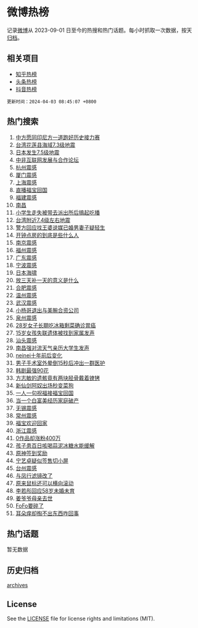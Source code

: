 # 微博热榜

记录[微博](https://www.weibo.com)从 2023-09-01 日至今的热搜和热门话题。每小时抓取一次数据，按天[归档](archives)。

## 相关项目

- [知乎热榜](https://github.com/hotarchive/zhihu)
- [头条热榜](https://github.com/hotarchive/toutiao)
- [抖音热榜](https://github.com/hotarchive/douyin)


`更新时间：2024-04-03 08:45:07 +0800`

## 热门搜索

1. [中方愿同印尼方一道跑好历史接力赛](https://m.weibo.cn/search?containerid=100103type%3D1%26t%3D10%26q%3D%23%E4%B8%AD%E6%96%B9%E6%84%BF%E5%90%8C%E5%8D%B0%E5%B0%BC%E6%96%B9%E4%B8%80%E9%81%93%E8%B7%91%E5%A5%BD%E5%8E%86%E5%8F%B2%E6%8E%A5%E5%8A%9B%E8%B5%9B%23&stream_entry_id=51&isnewpage=1&extparam=seat%3D1%26dgr%3D0%26cate%3D10103%26pos%3D0%26q%3D%2523%25E4%25B8%25AD%25E6%2596%25B9%25E6%2584%25BF%25E5%2590%258C%25E5%258D%25B0%25E5%25B0%25BC%25E6%2596%25B9%25E4%25B8%2580%25E9%2581%2593%25E8%25B7%2591%25E5%25A5%25BD%25E5%258E%2586%25E5%258F%25B2%25E6%258E%25A5%25E5%258A%259B%25E8%25B5%259B%2523%26stream_entry_id%3D51%26filter_type%3Drealtimehot%26c_type%3D51%26display_time%3D1712105106%26pre_seqid%3D17121051061329735741)
1. [台湾花莲县海域7.3级地震](https://m.weibo.cn/search?containerid=100103type%3D1%26t%3D10%26q%3D%E5%8F%B0%E6%B9%BE%E8%8A%B1%E8%8E%B2%E5%8E%BF%E6%B5%B7%E5%9F%9F7.3%E7%BA%A7%E5%9C%B0%E9%9C%87&stream_entry_id=31&isnewpage=1&extparam=seat%3D1%26flag%3D4%26stream_entry_id%3D31%26lcate%3D5001%26cate%3D5001%26band_rank%3D1%26filter_type%3Drealtimehot%26pos%3D0%26q%3D%25E5%258F%25B0%25E6%25B9%25BE%25E8%258A%25B1%25E8%258E%25B2%25E5%258E%25BF%25E6%25B5%25B7%25E5%259F%259F7.3%25E7%25BA%25A7%25E5%259C%25B0%25E9%259C%2587%26dgr%3D0%26c_type%3D31%26realpos%3D1%26display_time%3D1712105106%26pre_seqid%3D17121051061329735741)
1. [日本发生7.5级地震](https://m.weibo.cn/search?containerid=100103type%3D1%26t%3D10%26q%3D%23%E6%97%A5%E6%9C%AC%E5%8F%91%E7%94%9F7.5%E7%BA%A7%E5%9C%B0%E9%9C%87%23&stream_entry_id=31&isnewpage=1&extparam=seat%3D1%26flag%3D4%26stream_entry_id%3D31%26lcate%3D5001%26cate%3D5001%26band_rank%3D2%26filter_type%3Drealtimehot%26pos%3D1%26q%3D%2523%25E6%2597%25A5%25E6%259C%25AC%25E5%258F%2591%25E7%2594%259F7.5%25E7%25BA%25A7%25E5%259C%25B0%25E9%259C%2587%2523%26dgr%3D0%26c_type%3D31%26realpos%3D2%26display_time%3D1712105106%26pre_seqid%3D17121051061329735741)
1. [中非互联网发展与合作论坛](https://m.weibo.cn/search?containerid=100103type%3D1%26t%3D10%26q%3D%23%E4%B8%AD%E9%9D%9E%E4%BA%92%E8%81%94%E7%BD%91%E5%8F%91%E5%B1%95%E4%B8%8E%E5%90%88%E4%BD%9C%E8%AE%BA%E5%9D%9B%23&stream_entry_id=31&isnewpage=1&extparam=seat%3D1%26flag%3D0%26stream_entry_id%3D31%26lcate%3D5001%26cate%3D5001%26band_rank%3D3%26filter_type%3Drealtimehot%26pos%3D2%26q%3D%2523%25E4%25B8%25AD%25E9%259D%259E%25E4%25BA%2592%25E8%2581%2594%25E7%25BD%2591%25E5%258F%2591%25E5%25B1%2595%25E4%25B8%258E%25E5%2590%2588%25E4%25BD%259C%25E8%25AE%25BA%25E5%259D%259B%2523%26dgr%3D0%26c_type%3D31%26realpos%3D3%26display_time%3D1712105106%26pre_seqid%3D17121051061329735741)
1. [杭州震感](https://m.weibo.cn/search?containerid=100103type%3D1%26t%3D10%26q%3D%23%E6%9D%AD%E5%B7%9E%E9%9C%87%E6%84%9F%23&stream_entry_id=31&isnewpage=1&extparam=seat%3D1%26flag%3D4%26stream_entry_id%3D31%26lcate%3D5001%26cate%3D5001%26band_rank%3D4%26filter_type%3Drealtimehot%26pos%3D3%26q%3D%2523%25E6%259D%25AD%25E5%25B7%259E%25E9%259C%2587%25E6%2584%259F%2523%26dgr%3D0%26c_type%3D31%26realpos%3D4%26display_time%3D1712105106%26pre_seqid%3D17121051061329735741)
1. [厦门震感](https://m.weibo.cn/search?containerid=100103type%3D1%26t%3D10%26q%3D%23%E5%8E%A6%E9%97%A8%E9%9C%87%E6%84%9F%23&stream_entry_id=31&isnewpage=1&extparam=seat%3D1%26flag%3D1%26stream_entry_id%3D31%26lcate%3D5001%26cate%3D5001%26band_rank%3D5%26filter_type%3Drealtimehot%26pos%3D4%26q%3D%2523%25E5%258E%25A6%25E9%2597%25A8%25E9%259C%2587%25E6%2584%259F%2523%26dgr%3D0%26c_type%3D31%26realpos%3D5%26display_time%3D1712105106%26pre_seqid%3D17121051061329735741)
1. [上海震感](https://m.weibo.cn/search?containerid=100103type%3D1%26t%3D10%26q%3D%E4%B8%8A%E6%B5%B7%E9%9C%87%E6%84%9F&stream_entry_id=31&isnewpage=1&extparam=seat%3D1%26flag%3D1%26stream_entry_id%3D31%26lcate%3D5001%26cate%3D5001%26band_rank%3D6%26filter_type%3Drealtimehot%26pos%3D5%26q%3D%25E4%25B8%258A%25E6%25B5%25B7%25E9%259C%2587%25E6%2584%259F%26dgr%3D0%26c_type%3D31%26realpos%3D6%26display_time%3D1712105106%26pre_seqid%3D17121051061329735741)
1. [直播福宝回国](https://m.weibo.cn/search?containerid=100103type%3D1%26t%3D10%26q%3D%23%E7%9B%B4%E6%92%AD%E7%A6%8F%E5%AE%9D%E5%9B%9E%E5%9B%BD%23&stream_entry_id=31&isnewpage=1&extparam=seat%3D1%26flag%3D1%26stream_entry_id%3D31%26lcate%3D5001%26cate%3D5001%26band_rank%3D7%26filter_type%3Drealtimehot%26pos%3D6%26q%3D%2523%25E7%259B%25B4%25E6%2592%25AD%25E7%25A6%258F%25E5%25AE%259D%25E5%259B%259E%25E5%259B%25BD%2523%26dgr%3D0%26c_type%3D31%26realpos%3D7%26display_time%3D1712105106%26pre_seqid%3D17121051061329735741)
1. [福建震感](https://m.weibo.cn/search?containerid=100103type%3D1%26t%3D10%26q%3D%23%E7%A6%8F%E5%BB%BA%E9%9C%87%E6%84%9F%23&stream_entry_id=31&isnewpage=1&extparam=seat%3D1%26flag%3D1%26stream_entry_id%3D31%26lcate%3D5001%26cate%3D5001%26band_rank%3D8%26filter_type%3Drealtimehot%26pos%3D7%26q%3D%2523%25E7%25A6%258F%25E5%25BB%25BA%25E9%259C%2587%25E6%2584%259F%2523%26dgr%3D0%26c_type%3D31%26realpos%3D8%26display_time%3D1712105106%26pre_seqid%3D17121051061329735741)
1. [南昌](https://m.weibo.cn/search?containerid=100103type%3D1%26t%3D10%26q%3D%E5%8D%97%E6%98%8C&stream_entry_id=31&isnewpage=1&extparam=seat%3D1%26flag%3D1%26stream_entry_id%3D31%26lcate%3D5001%26cate%3D5001%26band_rank%3D9%26filter_type%3Drealtimehot%26pos%3D8%26q%3D%25E5%258D%2597%25E6%2598%258C%26dgr%3D0%26c_type%3D31%26realpos%3D9%26display_time%3D1712105106%26pre_seqid%3D17121051061329735741)
1. [小学生走失被带去派出所后搞起吃播](https://m.weibo.cn/search?containerid=100103type%3D1%26t%3D10%26q%3D%23%E5%B0%8F%E5%AD%A6%E7%94%9F%E8%B5%B0%E5%A4%B1%E8%A2%AB%E5%B8%A6%E5%8E%BB%E6%B4%BE%E5%87%BA%E6%89%80%E5%90%8E%E6%90%9E%E8%B5%B7%E5%90%83%E6%92%AD%23&stream_entry_id=31&isnewpage=1&extparam=seat%3D1%26flag%3D32768%26stream_entry_id%3D31%26lcate%3D5001%26cate%3D5001%26band_rank%3D10%26filter_type%3Drealtimehot%26pos%3D9%26q%3D%2523%25E5%25B0%258F%25E5%25AD%25A6%25E7%2594%259F%25E8%25B5%25B0%25E5%25A4%25B1%25E8%25A2%25AB%25E5%25B8%25A6%25E5%258E%25BB%25E6%25B4%25BE%25E5%2587%25BA%25E6%2589%2580%25E5%2590%258E%25E6%2590%259E%25E8%25B5%25B7%25E5%2590%2583%25E6%2592%25AD%2523%26dgr%3D0%26c_type%3D31%26realpos%3D10%26display_time%3D1712105106%26pre_seqid%3D17121051061329735741)
1. [台湾附近7.4级左右地震](https://m.weibo.cn/search?containerid=100103type%3D1%26t%3D10%26q%3D%23%E5%8F%B0%E6%B9%BE%E9%99%84%E8%BF%917.4%E7%BA%A7%E5%B7%A6%E5%8F%B3%E5%9C%B0%E9%9C%87%23&stream_entry_id=31&isnewpage=1&extparam=seat%3D1%26flag%3D1%26stream_entry_id%3D31%26lcate%3D5001%26cate%3D5001%26band_rank%3D11%26filter_type%3Drealtimehot%26pos%3D10%26q%3D%2523%25E5%258F%25B0%25E6%25B9%25BE%25E9%2599%2584%25E8%25BF%25917.4%25E7%25BA%25A7%25E5%25B7%25A6%25E5%258F%25B3%25E5%259C%25B0%25E9%259C%2587%2523%26dgr%3D0%26c_type%3D31%26realpos%3D11%26display_time%3D1712105106%26pre_seqid%3D17121051061329735741)
1. [警方回应找王婆说媒已婚男妻子疑轻生](https://m.weibo.cn/search?containerid=100103type%3D1%26t%3D10%26q%3D%23%E8%AD%A6%E6%96%B9%E5%9B%9E%E5%BA%94%E6%89%BE%E7%8E%8B%E5%A9%86%E8%AF%B4%E5%AA%92%E5%B7%B2%E5%A9%9A%E7%94%B7%E5%A6%BB%E5%AD%90%E7%96%91%E8%BD%BB%E7%94%9F%23&stream_entry_id=31&isnewpage=1&extparam=seat%3D1%26flag%3D2%26stream_entry_id%3D31%26lcate%3D5001%26cate%3D5001%26band_rank%3D12%26filter_type%3Drealtimehot%26pos%3D11%26q%3D%2523%25E8%25AD%25A6%25E6%2596%25B9%25E5%259B%259E%25E5%25BA%2594%25E6%2589%25BE%25E7%258E%258B%25E5%25A9%2586%25E8%25AF%25B4%25E5%25AA%2592%25E5%25B7%25B2%25E5%25A9%259A%25E7%2594%25B7%25E5%25A6%25BB%25E5%25AD%2590%25E7%2596%2591%25E8%25BD%25BB%25E7%2594%259F%2523%26dgr%3D0%26c_type%3D31%26realpos%3D12%26display_time%3D1712105106%26pre_seqid%3D17121051061329735741)
1. [开钟点房的到底是些什么人](https://m.weibo.cn/search?containerid=100103type%3D1%26t%3D10%26q%3D%23%E5%BC%80%E9%92%9F%E7%82%B9%E6%88%BF%E7%9A%84%E5%88%B0%E5%BA%95%E6%98%AF%E4%BA%9B%E4%BB%80%E4%B9%88%E4%BA%BA%23&stream_entry_id=31&isnewpage=1&extparam=seat%3D1%26flag%3D2%26stream_entry_id%3D31%26lcate%3D5001%26cate%3D5001%26band_rank%3D13%26filter_type%3Drealtimehot%26pos%3D12%26q%3D%2523%25E5%25BC%2580%25E9%2592%259F%25E7%2582%25B9%25E6%2588%25BF%25E7%259A%2584%25E5%2588%25B0%25E5%25BA%2595%25E6%2598%25AF%25E4%25BA%259B%25E4%25BB%2580%25E4%25B9%2588%25E4%25BA%25BA%2523%26dgr%3D0%26c_type%3D31%26realpos%3D13%26display_time%3D1712105106%26pre_seqid%3D17121051061329735741)
1. [南京震感](https://m.weibo.cn/search?containerid=100103type%3D1%26t%3D10%26q%3D%E5%8D%97%E4%BA%AC%E9%9C%87%E6%84%9F&stream_entry_id=31&isnewpage=1&extparam=seat%3D1%26flag%3D1%26stream_entry_id%3D31%26lcate%3D5001%26cate%3D5001%26band_rank%3D14%26filter_type%3Drealtimehot%26pos%3D13%26q%3D%25E5%258D%2597%25E4%25BA%25AC%25E9%259C%2587%25E6%2584%259F%26dgr%3D0%26c_type%3D31%26realpos%3D14%26display_time%3D1712105106%26pre_seqid%3D17121051061329735741)
1. [福州震感](https://m.weibo.cn/search?containerid=100103type%3D1%26t%3D10%26q%3D%23%E7%A6%8F%E5%B7%9E%E9%9C%87%E6%84%9F%23&stream_entry_id=31&isnewpage=1&extparam=seat%3D1%26flag%3D1%26stream_entry_id%3D31%26lcate%3D5001%26cate%3D5001%26band_rank%3D15%26filter_type%3Drealtimehot%26pos%3D14%26q%3D%2523%25E7%25A6%258F%25E5%25B7%259E%25E9%259C%2587%25E6%2584%259F%2523%26dgr%3D0%26c_type%3D31%26realpos%3D15%26display_time%3D1712105106%26pre_seqid%3D17121051061329735741)
1. [广东震感](https://m.weibo.cn/search?containerid=100103type%3D1%26t%3D10%26q%3D%E5%B9%BF%E4%B8%9C%E9%9C%87%E6%84%9F&stream_entry_id=31&isnewpage=1&extparam=seat%3D1%26flag%3D1%26stream_entry_id%3D31%26lcate%3D5001%26cate%3D5001%26band_rank%3D16%26filter_type%3Drealtimehot%26pos%3D15%26q%3D%25E5%25B9%25BF%25E4%25B8%259C%25E9%259C%2587%25E6%2584%259F%26dgr%3D0%26c_type%3D31%26realpos%3D16%26display_time%3D1712105106%26pre_seqid%3D17121051061329735741)
1. [宁波震感](https://m.weibo.cn/search?containerid=100103type%3D1%26t%3D10%26q%3D%E5%AE%81%E6%B3%A2%E9%9C%87%E6%84%9F&stream_entry_id=31&isnewpage=1&extparam=seat%3D1%26flag%3D1%26stream_entry_id%3D31%26lcate%3D5001%26cate%3D5001%26band_rank%3D17%26filter_type%3Drealtimehot%26pos%3D16%26q%3D%25E5%25AE%2581%25E6%25B3%25A2%25E9%259C%2587%25E6%2584%259F%26dgr%3D0%26c_type%3D31%26realpos%3D17%26display_time%3D1712105106%26pre_seqid%3D17121051061329735741)
1. [日本海啸](https://m.weibo.cn/search?containerid=100103type%3D1%26t%3D10%26q%3D%E6%97%A5%E6%9C%AC%E6%B5%B7%E5%95%B8&stream_entry_id=31&isnewpage=1&extparam=seat%3D1%26flag%3D1%26stream_entry_id%3D31%26lcate%3D5001%26cate%3D5001%26band_rank%3D18%26filter_type%3Drealtimehot%26pos%3D17%26q%3D%25E6%2597%25A5%25E6%259C%25AC%25E6%25B5%25B7%25E5%2595%25B8%26dgr%3D0%26c_type%3D31%26realpos%3D18%26display_time%3D1712105106%26pre_seqid%3D17121051061329735741)
1. [放三天补一天的意义是什么](https://m.weibo.cn/search?containerid=100103type%3D1%26t%3D10%26q%3D%23%E6%94%BE%E4%B8%89%E5%A4%A9%E8%A1%A5%E4%B8%80%E5%A4%A9%E7%9A%84%E6%84%8F%E4%B9%89%E6%98%AF%E4%BB%80%E4%B9%88%23&stream_entry_id=31&isnewpage=1&extparam=seat%3D1%26flag%3D2%26stream_entry_id%3D31%26lcate%3D5001%26cate%3D5001%26band_rank%3D19%26filter_type%3Drealtimehot%26pos%3D18%26q%3D%2523%25E6%2594%25BE%25E4%25B8%2589%25E5%25A4%25A9%25E8%25A1%25A5%25E4%25B8%2580%25E5%25A4%25A9%25E7%259A%2584%25E6%2584%258F%25E4%25B9%2589%25E6%2598%25AF%25E4%25BB%2580%25E4%25B9%2588%2523%26dgr%3D0%26c_type%3D31%26realpos%3D19%26display_time%3D1712105106%26pre_seqid%3D17121051061329735741)
1. [合肥震感](https://m.weibo.cn/search?containerid=100103type%3D1%26t%3D10%26q%3D%E5%90%88%E8%82%A5%E9%9C%87%E6%84%9F&stream_entry_id=31&isnewpage=1&extparam=seat%3D1%26flag%3D1%26stream_entry_id%3D31%26lcate%3D5001%26cate%3D5001%26band_rank%3D20%26filter_type%3Drealtimehot%26pos%3D19%26q%3D%25E5%2590%2588%25E8%2582%25A5%25E9%259C%2587%25E6%2584%259F%26dgr%3D0%26c_type%3D31%26realpos%3D20%26display_time%3D1712105106%26pre_seqid%3D17121051061329735741)
1. [温州震感](https://m.weibo.cn/search?containerid=100103type%3D1%26t%3D10%26q%3D%E6%B8%A9%E5%B7%9E%E9%9C%87%E6%84%9F&stream_entry_id=31&isnewpage=1&extparam=seat%3D1%26flag%3D1%26stream_entry_id%3D31%26lcate%3D5001%26cate%3D5001%26band_rank%3D21%26filter_type%3Drealtimehot%26pos%3D20%26q%3D%25E6%25B8%25A9%25E5%25B7%259E%25E9%259C%2587%25E6%2584%259F%26dgr%3D0%26c_type%3D31%26realpos%3D21%26display_time%3D1712105106%26pre_seqid%3D17121051061329735741)
1. [武汉震感](https://m.weibo.cn/search?containerid=100103type%3D1%26t%3D10%26q%3D%E6%AD%A6%E6%B1%89%E9%9C%87%E6%84%9F&stream_entry_id=31&isnewpage=1&extparam=seat%3D1%26flag%3D1%26stream_entry_id%3D31%26lcate%3D5001%26cate%3D5001%26band_rank%3D22%26filter_type%3Drealtimehot%26pos%3D21%26q%3D%25E6%25AD%25A6%25E6%25B1%2589%25E9%259C%2587%25E6%2584%259F%26dgr%3D0%26c_type%3D31%26realpos%3D22%26display_time%3D1712105106%26pre_seqid%3D17121051061329735741)
1. [小杨哥退出与美腕合资公司](https://m.weibo.cn/search?containerid=100103type%3D1%26t%3D10%26q%3D%23%E5%B0%8F%E6%9D%A8%E5%93%A5%E9%80%80%E5%87%BA%E4%B8%8E%E7%BE%8E%E8%85%95%E5%90%88%E8%B5%84%E5%85%AC%E5%8F%B8%23&stream_entry_id=31&isnewpage=1&extparam=seat%3D1%26flag%3D2%26stream_entry_id%3D31%26lcate%3D5001%26cate%3D5001%26band_rank%3D23%26filter_type%3Drealtimehot%26pos%3D22%26q%3D%2523%25E5%25B0%258F%25E6%259D%25A8%25E5%2593%25A5%25E9%2580%2580%25E5%2587%25BA%25E4%25B8%258E%25E7%25BE%258E%25E8%2585%2595%25E5%2590%2588%25E8%25B5%2584%25E5%2585%25AC%25E5%258F%25B8%2523%26dgr%3D0%26c_type%3D31%26realpos%3D23%26display_time%3D1712105106%26pre_seqid%3D17121051061329735741)
1. [泉州震感](https://m.weibo.cn/search?containerid=100103type%3D1%26t%3D10%26q%3D%E6%B3%89%E5%B7%9E%E9%9C%87%E6%84%9F&stream_entry_id=31&isnewpage=1&extparam=seat%3D1%26flag%3D1%26stream_entry_id%3D31%26lcate%3D5001%26cate%3D5001%26band_rank%3D24%26filter_type%3Drealtimehot%26pos%3D23%26q%3D%25E6%25B3%2589%25E5%25B7%259E%25E9%259C%2587%25E6%2584%259F%26dgr%3D0%26c_type%3D31%26realpos%3D24%26display_time%3D1712105106%26pre_seqid%3D17121051061329735741)
1. [28岁女子长期吃冰箱剩菜确诊胃癌](https://m.weibo.cn/search?containerid=100103type%3D1%26t%3D10%26q%3D%2328%E5%B2%81%E5%A5%B3%E5%AD%90%E9%95%BF%E6%9C%9F%E5%90%83%E5%86%B0%E7%AE%B1%E5%89%A9%E8%8F%9C%E7%A1%AE%E8%AF%8A%E8%83%83%E7%99%8C%23&stream_entry_id=31&isnewpage=1&extparam=seat%3D1%26flag%3D0%26stream_entry_id%3D31%26lcate%3D5001%26cate%3D5001%26band_rank%3D25%26filter_type%3Drealtimehot%26pos%3D24%26q%3D%252328%25E5%25B2%2581%25E5%25A5%25B3%25E5%25AD%2590%25E9%2595%25BF%25E6%259C%259F%25E5%2590%2583%25E5%2586%25B0%25E7%25AE%25B1%25E5%2589%25A9%25E8%258F%259C%25E7%25A1%25AE%25E8%25AF%258A%25E8%2583%2583%25E7%2599%258C%2523%26dgr%3D0%26c_type%3D31%26realpos%3D25%26display_time%3D1712105106%26pre_seqid%3D17121051061329735741)
1. [15岁女孩失联遗体被找到家属发声](https://m.weibo.cn/search?containerid=100103type%3D1%26t%3D10%26q%3D%2315%E5%B2%81%E5%A5%B3%E5%AD%A9%E5%A4%B1%E8%81%94%E9%81%97%E4%BD%93%E8%A2%AB%E6%89%BE%E5%88%B0%E5%AE%B6%E5%B1%9E%E5%8F%91%E5%A3%B0%23&stream_entry_id=31&isnewpage=1&extparam=seat%3D1%26flag%3D0%26stream_entry_id%3D31%26lcate%3D5001%26cate%3D5001%26band_rank%3D26%26filter_type%3Drealtimehot%26pos%3D25%26q%3D%252315%25E5%25B2%2581%25E5%25A5%25B3%25E5%25AD%25A9%25E5%25A4%25B1%25E8%2581%2594%25E9%2581%2597%25E4%25BD%2593%25E8%25A2%25AB%25E6%2589%25BE%25E5%2588%25B0%25E5%25AE%25B6%25E5%25B1%259E%25E5%258F%2591%25E5%25A3%25B0%2523%26dgr%3D0%26c_type%3D31%26realpos%3D26%26display_time%3D1712105106%26pre_seqid%3D17121051061329735741)
1. [汕头震感](https://m.weibo.cn/search?containerid=100103type%3D1%26t%3D10%26q%3D%23%E6%B1%95%E5%A4%B4%E9%9C%87%E6%84%9F%23&stream_entry_id=31&isnewpage=1&extparam=seat%3D1%26flag%3D1%26stream_entry_id%3D31%26lcate%3D5001%26cate%3D5001%26band_rank%3D27%26filter_type%3Drealtimehot%26pos%3D26%26q%3D%2523%25E6%25B1%2595%25E5%25A4%25B4%25E9%259C%2587%25E6%2584%259F%2523%26dgr%3D0%26c_type%3D31%26realpos%3D27%26display_time%3D1712105106%26pre_seqid%3D17121051061329735741)
1. [南昌强对流天气亲历大学生发声](https://m.weibo.cn/search?containerid=100103type%3D1%26t%3D10%26q%3D%23%E5%8D%97%E6%98%8C%E5%BC%BA%E5%AF%B9%E6%B5%81%E5%A4%A9%E6%B0%94%E4%BA%B2%E5%8E%86%E5%A4%A7%E5%AD%A6%E7%94%9F%E5%8F%91%E5%A3%B0%23&stream_entry_id=31&isnewpage=1&extparam=seat%3D1%26flag%3D1%26stream_entry_id%3D31%26lcate%3D5001%26cate%3D5001%26band_rank%3D28%26filter_type%3Drealtimehot%26pos%3D27%26q%3D%2523%25E5%258D%2597%25E6%2598%258C%25E5%25BC%25BA%25E5%25AF%25B9%25E6%25B5%2581%25E5%25A4%25A9%25E6%25B0%2594%25E4%25BA%25B2%25E5%258E%2586%25E5%25A4%25A7%25E5%25AD%25A6%25E7%2594%259F%25E5%258F%2591%25E5%25A3%25B0%2523%26dgr%3D0%26c_type%3D31%26realpos%3D28%26display_time%3D1712105106%26pre_seqid%3D17121051061329735741)
1. [neinei十年前后变化](https://m.weibo.cn/search?containerid=100103type%3D1%26t%3D10%26q%3D%23neinei%E5%8D%81%E5%B9%B4%E5%89%8D%E5%90%8E%E5%8F%98%E5%8C%96%23&stream_entry_id=31&isnewpage=1&extparam=seat%3D1%26flag%3D0%26stream_entry_id%3D31%26lcate%3D5001%26cate%3D5001%26band_rank%3D29%26filter_type%3Drealtimehot%26pos%3D28%26q%3D%2523neinei%25E5%258D%2581%25E5%25B9%25B4%25E5%2589%258D%25E5%2590%258E%25E5%258F%2598%25E5%258C%2596%2523%26dgr%3D0%26c_type%3D31%26realpos%3D29%26display_time%3D1712105106%26pre_seqid%3D17121051061329735741)
1. [男子手术室外晕倒15秒后冲出一群医护](https://m.weibo.cn/search?containerid=100103type%3D1%26t%3D10%26q%3D%23%E7%94%B7%E5%AD%90%E6%89%8B%E6%9C%AF%E5%AE%A4%E5%A4%96%E6%99%95%E5%80%9215%E7%A7%92%E5%90%8E%E5%86%B2%E5%87%BA%E4%B8%80%E7%BE%A4%E5%8C%BB%E6%8A%A4%23&stream_entry_id=31&isnewpage=1&extparam=seat%3D1%26flag%3D32768%26stream_entry_id%3D31%26lcate%3D5001%26cate%3D5001%26band_rank%3D30%26filter_type%3Drealtimehot%26pos%3D29%26q%3D%2523%25E7%2594%25B7%25E5%25AD%2590%25E6%2589%258B%25E6%259C%25AF%25E5%25AE%25A4%25E5%25A4%2596%25E6%2599%2595%25E5%2580%259215%25E7%25A7%2592%25E5%2590%258E%25E5%2586%25B2%25E5%2587%25BA%25E4%25B8%2580%25E7%25BE%25A4%25E5%258C%25BB%25E6%258A%25A4%2523%26dgr%3D0%26c_type%3D31%26realpos%3D30%26display_time%3D1712105106%26pre_seqid%3D17121051061329735741)
1. [韩剧最强90花](https://m.weibo.cn/search?containerid=100103type%3D1%26t%3D10%26q%3D%23%E9%9F%A9%E5%89%A7%E6%9C%80%E5%BC%BA90%E8%8A%B1%23&stream_entry_id=31&isnewpage=1&extparam=seat%3D1%26flag%3D0%26stream_entry_id%3D31%26lcate%3D5001%26cate%3D5001%26band_rank%3D31%26filter_type%3Drealtimehot%26pos%3D30%26q%3D%2523%25E9%259F%25A9%25E5%2589%25A7%25E6%259C%2580%25E5%25BC%25BA90%25E8%258A%25B1%2523%26dgr%3D0%26c_type%3D31%26realpos%3D31%26display_time%3D1712105106%26pre_seqid%3D17121051061329735741)
1. [方志敏的遗骸竟有两块胫骨戴着镣铐](https://m.weibo.cn/search?containerid=100103type%3D1%26t%3D10%26q%3D%23%E6%96%B9%E5%BF%97%E6%95%8F%E7%9A%84%E9%81%97%E9%AA%B8%E7%AB%9F%E6%9C%89%E4%B8%A4%E5%9D%97%E8%83%AB%E9%AA%A8%E6%88%B4%E7%9D%80%E9%95%A3%E9%93%90%23&stream_entry_id=31&isnewpage=1&extparam=seat%3D1%26flag%3D0%26stream_entry_id%3D31%26lcate%3D5001%26cate%3D5001%26band_rank%3D32%26filter_type%3Drealtimehot%26pos%3D31%26q%3D%2523%25E6%2596%25B9%25E5%25BF%2597%25E6%2595%258F%25E7%259A%2584%25E9%2581%2597%25E9%25AA%25B8%25E7%25AB%259F%25E6%259C%2589%25E4%25B8%25A4%25E5%259D%2597%25E8%2583%25AB%25E9%25AA%25A8%25E6%2588%25B4%25E7%259D%2580%25E9%2595%25A3%25E9%2593%2590%2523%26dgr%3D0%26c_type%3D31%26realpos%3D32%26display_time%3D1712105106%26pre_seqid%3D17121051061329735741)
1. [新仙剑阿奴出场秒变菜狗](https://m.weibo.cn/search?containerid=100103type%3D1%26t%3D10%26q%3D%E6%96%B0%E4%BB%99%E5%89%91%E9%98%BF%E5%A5%B4%E5%87%BA%E5%9C%BA%E7%A7%92%E5%8F%98%E8%8F%9C%E7%8B%97&stream_entry_id=31&isnewpage=1&extparam=seat%3D1%26flag%3D0%26stream_entry_id%3D31%26lcate%3D5001%26cate%3D5001%26band_rank%3D33%26filter_type%3Drealtimehot%26pos%3D32%26q%3D%25E6%2596%25B0%25E4%25BB%2599%25E5%2589%2591%25E9%2598%25BF%25E5%25A5%25B4%25E5%2587%25BA%25E5%259C%25BA%25E7%25A7%2592%25E5%258F%2598%25E8%258F%259C%25E7%258B%2597%26dgr%3D0%26c_type%3D31%26realpos%3D33%26display_time%3D1712105106%26pre_seqid%3D17121051061329735741)
1. [一人一句祝福接福宝回国](https://m.weibo.cn/search?containerid=100103type%3D1%26t%3D10%26q%3D%23%E4%B8%80%E4%BA%BA%E4%B8%80%E5%8F%A5%E7%A5%9D%E7%A6%8F%E6%8E%A5%E7%A6%8F%E5%AE%9D%E5%9B%9E%E5%9B%BD%23&stream_entry_id=31&isnewpage=1&extparam=seat%3D1%26flag%3D1%26stream_entry_id%3D31%26lcate%3D5001%26cate%3D5001%26band_rank%3D34%26filter_type%3Drealtimehot%26pos%3D33%26q%3D%2523%25E4%25B8%2580%25E4%25BA%25BA%25E4%25B8%2580%25E5%258F%25A5%25E7%25A5%259D%25E7%25A6%258F%25E6%258E%25A5%25E7%25A6%258F%25E5%25AE%259D%25E5%259B%259E%25E5%259B%25BD%2523%26dgr%3D0%26c_type%3D31%26realpos%3D34%26display_time%3D1712105106%26pre_seqid%3D17121051061329735741)
1. [当一个白富美经历家庭破产](https://m.weibo.cn/search?containerid=100103type%3D1%26t%3D10%26q%3D%23%E5%BD%93%E4%B8%80%E4%B8%AA%E7%99%BD%E5%AF%8C%E7%BE%8E%E7%BB%8F%E5%8E%86%E5%AE%B6%E5%BA%AD%E7%A0%B4%E4%BA%A7%23&stream_entry_id=31&isnewpage=1&extparam=seat%3D1%26flag%3D0%26stream_entry_id%3D31%26lcate%3D5001%26cate%3D5001%26band_rank%3D35%26filter_type%3Drealtimehot%26pos%3D34%26q%3D%2523%25E5%25BD%2593%25E4%25B8%2580%25E4%25B8%25AA%25E7%2599%25BD%25E5%25AF%258C%25E7%25BE%258E%25E7%25BB%258F%25E5%258E%2586%25E5%25AE%25B6%25E5%25BA%25AD%25E7%25A0%25B4%25E4%25BA%25A7%2523%26dgr%3D0%26c_type%3D31%26realpos%3D35%26display_time%3D1712105106%26pre_seqid%3D17121051061329735741)
1. [无锡震感](https://m.weibo.cn/search?containerid=100103type%3D1%26t%3D10%26q%3D%E6%97%A0%E9%94%A1%E9%9C%87%E6%84%9F&stream_entry_id=31&isnewpage=1&extparam=seat%3D1%26flag%3D1%26stream_entry_id%3D31%26lcate%3D5001%26cate%3D5001%26band_rank%3D36%26filter_type%3Drealtimehot%26pos%3D35%26q%3D%25E6%2597%25A0%25E9%2594%25A1%25E9%259C%2587%25E6%2584%259F%26dgr%3D0%26c_type%3D31%26realpos%3D36%26display_time%3D1712105106%26pre_seqid%3D17121051061329735741)
1. [常州震感](https://m.weibo.cn/search?containerid=100103type%3D1%26t%3D10%26q%3D%E5%B8%B8%E5%B7%9E%E9%9C%87%E6%84%9F&stream_entry_id=31&isnewpage=1&extparam=seat%3D1%26flag%3D1%26stream_entry_id%3D31%26lcate%3D5001%26cate%3D5001%26band_rank%3D37%26filter_type%3Drealtimehot%26pos%3D36%26q%3D%25E5%25B8%25B8%25E5%25B7%259E%25E9%259C%2587%25E6%2584%259F%26dgr%3D0%26c_type%3D31%26realpos%3D37%26display_time%3D1712105106%26pre_seqid%3D17121051061329735741)
1. [福宝欢迎回家](https://m.weibo.cn/search?containerid=100103type%3D1%26t%3D10%26q%3D%23%E7%A6%8F%E5%AE%9D%E6%AC%A2%E8%BF%8E%E5%9B%9E%E5%AE%B6%23&stream_entry_id=31&isnewpage=1&extparam=seat%3D1%26flag%3D0%26stream_entry_id%3D31%26lcate%3D5001%26cate%3D5001%26band_rank%3D38%26filter_type%3Drealtimehot%26pos%3D37%26q%3D%2523%25E7%25A6%258F%25E5%25AE%259D%25E6%25AC%25A2%25E8%25BF%258E%25E5%259B%259E%25E5%25AE%25B6%2523%26dgr%3D0%26c_type%3D31%26realpos%3D38%26display_time%3D1712105106%26pre_seqid%3D17121051061329735741)
1. [浙江震感](https://m.weibo.cn/search?containerid=100103type%3D1%26t%3D10%26q%3D%23%E6%B5%99%E6%B1%9F%E9%9C%87%E6%84%9F%23&stream_entry_id=31&isnewpage=1&extparam=seat%3D1%26flag%3D1%26stream_entry_id%3D31%26lcate%3D5001%26cate%3D5001%26band_rank%3D39%26filter_type%3Drealtimehot%26pos%3D38%26q%3D%2523%25E6%25B5%2599%25E6%25B1%259F%25E9%259C%2587%25E6%2584%259F%2523%26dgr%3D0%26c_type%3D31%26realpos%3D39%26display_time%3D1712105106%26pre_seqid%3D17121051061329735741)
1. [0作品却涨粉400万](https://m.weibo.cn/search?containerid=100103type%3D1%26t%3D10%26q%3D%230%E4%BD%9C%E5%93%81%E5%8D%B4%E6%B6%A8%E7%B2%89400%E4%B8%87%23&stream_entry_id=31&isnewpage=1&extparam=seat%3D1%26flag%3D0%26stream_entry_id%3D31%26lcate%3D5001%26cate%3D5001%26band_rank%3D40%26filter_type%3Drealtimehot%26pos%3D39%26q%3D%25230%25E4%25BD%259C%25E5%2593%2581%25E5%258D%25B4%25E6%25B6%25A8%25E7%25B2%2589400%25E4%25B8%2587%2523%26dgr%3D0%26c_type%3D31%26realpos%3D40%26display_time%3D1712105106%26pre_seqid%3D17121051061329735741)
1. [孩子患百日咳喝蒜泥冰糖水能缓解](https://m.weibo.cn/search?containerid=100103type%3D1%26t%3D10%26q%3D%23%E5%AD%A9%E5%AD%90%E6%82%A3%E7%99%BE%E6%97%A5%E5%92%B3%E5%96%9D%E8%92%9C%E6%B3%A5%E5%86%B0%E7%B3%96%E6%B0%B4%E8%83%BD%E7%BC%93%E8%A7%A3%23&stream_entry_id=31&isnewpage=1&extparam=seat%3D1%26flag%3D1%26stream_entry_id%3D31%26lcate%3D5001%26cate%3D5001%26band_rank%3D41%26filter_type%3Drealtimehot%26pos%3D40%26q%3D%2523%25E5%25AD%25A9%25E5%25AD%2590%25E6%2582%25A3%25E7%2599%25BE%25E6%2597%25A5%25E5%2592%25B3%25E5%2596%259D%25E8%2592%259C%25E6%25B3%25A5%25E5%2586%25B0%25E7%25B3%2596%25E6%25B0%25B4%25E8%2583%25BD%25E7%25BC%2593%25E8%25A7%25A3%2523%26dgr%3D0%26c_type%3D31%26realpos%3D41%26display_time%3D1712105106%26pre_seqid%3D17121051061329735741)
1. [原神签到奖励](https://m.weibo.cn/search?containerid=100103type%3D1%26t%3D10%26q%3D%E5%8E%9F%E7%A5%9E%E7%AD%BE%E5%88%B0%E5%A5%96%E5%8A%B1&stream_entry_id=31&isnewpage=1&extparam=seat%3D1%26flag%3D1%26stream_entry_id%3D31%26lcate%3D5001%26cate%3D5001%26band_rank%3D42%26filter_type%3Drealtimehot%26pos%3D41%26q%3D%25E5%258E%259F%25E7%25A5%259E%25E7%25AD%25BE%25E5%2588%25B0%25E5%25A5%2596%25E5%258A%25B1%26dgr%3D0%26c_type%3D31%26realpos%3D42%26display_time%3D1712105106%26pre_seqid%3D17121051061329735741)
1. [宁艺卓疑似签售切小屏](https://m.weibo.cn/search?containerid=100103type%3D1%26t%3D10%26q%3D%23%E5%AE%81%E8%89%BA%E5%8D%93%E7%96%91%E4%BC%BC%E7%AD%BE%E5%94%AE%E5%88%87%E5%B0%8F%E5%B1%8F%23&stream_entry_id=31&isnewpage=1&extparam=seat%3D1%26flag%3D0%26stream_entry_id%3D31%26lcate%3D5001%26cate%3D5001%26band_rank%3D43%26filter_type%3Drealtimehot%26pos%3D42%26q%3D%2523%25E5%25AE%2581%25E8%2589%25BA%25E5%258D%2593%25E7%2596%2591%25E4%25BC%25BC%25E7%25AD%25BE%25E5%2594%25AE%25E5%2588%2587%25E5%25B0%258F%25E5%25B1%258F%2523%26dgr%3D0%26c_type%3D31%26realpos%3D43%26display_time%3D1712105106%26pre_seqid%3D17121051061329735741)
1. [台州震感](https://m.weibo.cn/search?containerid=100103type%3D1%26t%3D10%26q%3D%E5%8F%B0%E5%B7%9E%E9%9C%87%E6%84%9F&stream_entry_id=31&isnewpage=1&extparam=seat%3D1%26flag%3D1%26stream_entry_id%3D31%26lcate%3D5001%26cate%3D5001%26band_rank%3D44%26filter_type%3Drealtimehot%26pos%3D43%26q%3D%25E5%258F%25B0%25E5%25B7%259E%25E9%259C%2587%25E6%2584%259F%26dgr%3D0%26c_type%3D31%26realpos%3D44%26display_time%3D1712105106%26pre_seqid%3D17121051061329735741)
1. [与凤行滤镜改了](https://m.weibo.cn/search?containerid=100103type%3D1%26t%3D10%26q%3D%E4%B8%8E%E5%87%A4%E8%A1%8C%E6%BB%A4%E9%95%9C%E6%94%B9%E4%BA%86&stream_entry_id=31&isnewpage=1&extparam=seat%3D1%26flag%3D0%26stream_entry_id%3D31%26lcate%3D5001%26cate%3D5001%26band_rank%3D45%26filter_type%3Drealtimehot%26pos%3D44%26q%3D%25E4%25B8%258E%25E5%2587%25A4%25E8%25A1%258C%25E6%25BB%25A4%25E9%2595%259C%25E6%2594%25B9%25E4%25BA%2586%26dgr%3D0%26c_type%3D31%26realpos%3D45%26display_time%3D1712105106%26pre_seqid%3D17121051061329735741)
1. [原来鼠标还可以横向滚动](https://m.weibo.cn/search?containerid=100103type%3D1%26t%3D10%26q%3D%23%E5%8E%9F%E6%9D%A5%E9%BC%A0%E6%A0%87%E8%BF%98%E5%8F%AF%E4%BB%A5%E6%A8%AA%E5%90%91%E6%BB%9A%E5%8A%A8%23&stream_entry_id=31&isnewpage=1&extparam=seat%3D1%26flag%3D1%26stream_entry_id%3D31%26lcate%3D5001%26cate%3D5001%26band_rank%3D46%26filter_type%3Drealtimehot%26pos%3D45%26q%3D%2523%25E5%258E%259F%25E6%259D%25A5%25E9%25BC%25A0%25E6%25A0%2587%25E8%25BF%2598%25E5%258F%25AF%25E4%25BB%25A5%25E6%25A8%25AA%25E5%2590%2591%25E6%25BB%259A%25E5%258A%25A8%2523%26dgr%3D0%26c_type%3D31%26realpos%3D46%26display_time%3D1712105106%26pre_seqid%3D17121051061329735741)
1. [李若彤回应58岁未婚未育](https://m.weibo.cn/search?containerid=100103type%3D1%26t%3D10%26q%3D%23%E6%9D%8E%E8%8B%A5%E5%BD%A4%E5%9B%9E%E5%BA%9458%E5%B2%81%E6%9C%AA%E5%A9%9A%E6%9C%AA%E8%82%B2%23&stream_entry_id=31&isnewpage=1&extparam=seat%3D1%26flag%3D0%26stream_entry_id%3D31%26lcate%3D5001%26cate%3D5001%26band_rank%3D47%26filter_type%3Drealtimehot%26pos%3D46%26q%3D%2523%25E6%259D%258E%25E8%258B%25A5%25E5%25BD%25A4%25E5%259B%259E%25E5%25BA%259458%25E5%25B2%2581%25E6%259C%25AA%25E5%25A9%259A%25E6%259C%25AA%25E8%2582%25B2%2523%26dgr%3D0%26c_type%3D31%26realpos%3D47%26display_time%3D1712105106%26pre_seqid%3D17121051061329735741)
1. [姜爷爷母亲去世](https://m.weibo.cn/search?containerid=100103type%3D1%26t%3D10%26q%3D%E5%A7%9C%E7%88%B7%E7%88%B7%E6%AF%8D%E4%BA%B2%E5%8E%BB%E4%B8%96&stream_entry_id=31&isnewpage=1&extparam=seat%3D1%26flag%3D0%26stream_entry_id%3D31%26lcate%3D5001%26cate%3D5001%26band_rank%3D48%26filter_type%3Drealtimehot%26pos%3D47%26q%3D%25E5%25A7%259C%25E7%2588%25B7%25E7%2588%25B7%25E6%25AF%258D%25E4%25BA%25B2%25E5%258E%25BB%25E4%25B8%2596%26dgr%3D0%26c_type%3D31%26realpos%3D48%26display_time%3D1712105106%26pre_seqid%3D17121051061329735741)
1. [FoFo要碎了](https://m.weibo.cn/search?containerid=100103type%3D1%26t%3D10%26q%3DFoFo%E8%A6%81%E7%A2%8E%E4%BA%86&stream_entry_id=31&isnewpage=1&extparam=seat%3D1%26flag%3D1%26stream_entry_id%3D31%26lcate%3D5001%26cate%3D5001%26band_rank%3D49%26filter_type%3Drealtimehot%26pos%3D48%26q%3DFoFo%25E8%25A6%2581%25E7%25A2%258E%25E4%25BA%2586%26dgr%3D0%26c_type%3D31%26realpos%3D49%26display_time%3D1712105106%26pre_seqid%3D17121051061329735741)
1. [耳朵痒却掏不出东西咋回事](https://m.weibo.cn/search?containerid=100103type%3D1%26t%3D10%26q%3D%23%E8%80%B3%E6%9C%B5%E7%97%92%E5%8D%B4%E6%8E%8F%E4%B8%8D%E5%87%BA%E4%B8%9C%E8%A5%BF%E5%92%8B%E5%9B%9E%E4%BA%8B%23&stream_entry_id=31&isnewpage=1&extparam=seat%3D1%26flag%3D0%26stream_entry_id%3D31%26lcate%3D5001%26cate%3D5001%26band_rank%3D50%26filter_type%3Drealtimehot%26pos%3D49%26q%3D%2523%25E8%2580%25B3%25E6%259C%25B5%25E7%2597%2592%25E5%258D%25B4%25E6%258E%258F%25E4%25B8%258D%25E5%2587%25BA%25E4%25B8%259C%25E8%25A5%25BF%25E5%2592%258B%25E5%259B%259E%25E4%25BA%258B%2523%26dgr%3D0%26c_type%3D31%26realpos%3D50%26display_time%3D1712105106%26pre_seqid%3D17121051061329735741)

## 热门话题

暂无数据

## 历史归档

[archives](archives)

## License

See the [LICENSE](LICENSE) file for license rights and limitations (MIT).
